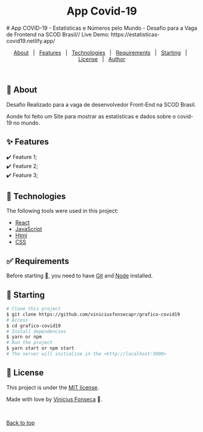 
<h1 align="center">App Covid-19</h1>
# App COVID-19 - Estatisticas e Números pelo Mundo - Desafio para a Vaga de Frontend na SCOD Brasil// 
Live Demo: https://estatisticas-covid19.netlify.app/
<p align="center">
  <a href="#dart-about">About</a> &#xa0; | &#xa0; 
  <a href="#sparkles-features">Features</a> &#xa0; | &#xa0;
  <a href="#rocket-technologies">Technologies</a> &#xa0; | &#xa0;
  <a href="#white_check_mark-requirements">Requirements</a> &#xa0; | &#xa0;
  <a href="#checkered_flag-starting">Starting</a> &#xa0; | &#xa0;
  <a href="#memo-license">License</a> &#xa0; | &#xa0;
  <a href="https://github.com/viniciusfonsecapr" target="_blank">Author</a>
</p>

<br>

## :dart: About ##
Desafio Realizado para a vaga de desenvolvedor Front-End na SCOD Brasil. 

Aonde foi feito um Site para mostrar as estatisticas e dados sobre o covid-19 no mundo.

## :sparkles: Features ##

:heavy_check_mark: Feature 1;\
:heavy_check_mark: Feature 2;\
:heavy_check_mark: Feature 3;

## :rocket: Technologies ##

The following tools were used in this project:

- [React](https://pt-br.reactjs.org/)
- [JavaScript](https://developer.mozilla.org/pt-BR/docs/Web/JavaScript) 
- [Html](https://developer.mozilla.org/pt-BR/docs/Web/HTML/Element/html/)  
- [CSS](https://developer.mozilla.org/pt-BR/docs/Web/CSS)  



## :white_check_mark: Requirements ##

Before starting :checkered_flag:, you need to have [Git](https://git-scm.com) and [Node](https://nodejs.org/en/) installed.

## :checkered_flag: Starting ##

```bash
# Clone this project
$ git clone https://github.com/viniciusfonsecapr/grafico-covid19
# Access
$ cd grafico-covid19
# Install dependencies
$ yarn or npm 
# Run the project
$ yarn start or npm start 
# The server will initialize in the <http://localhost:3000>
```


## :memo: License ##


This project is under the [MIT license](./LICENSE).

Made with love by [Vinicius Fonseca](https://github.com/viniciusfonsecapr) 🚀.


&#xa0;

<a href="#top">Back to top</a>
